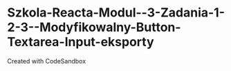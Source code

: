 # Szkola-Reacta-Modul--3-Zadania-1-2-3--Modyfikowalny-Button-Textarea-Input-eksporty
Created with CodeSandbox
